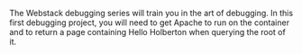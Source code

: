 The Webstack debugging series will train you in the art of debugging.
In this first debugging project, you will need to get Apache to run on the
container and to return a page containing Hello Holberton when querying the
root of it.
